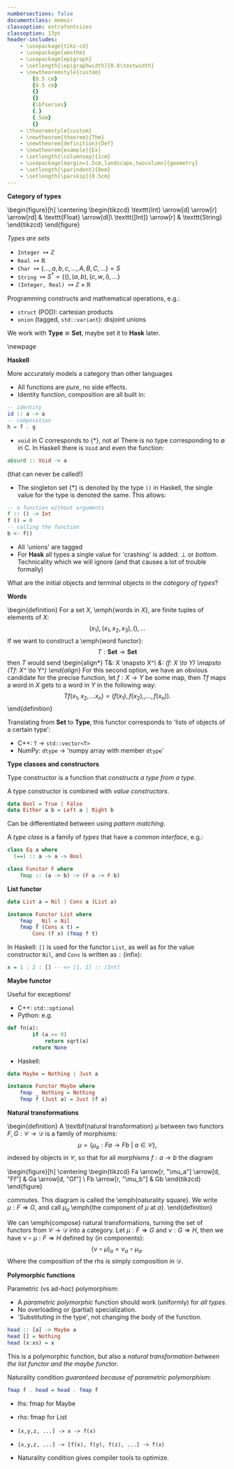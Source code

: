 ```yaml
---
numbersections: false
documentclass: memoir
classoption: extrafontsizes
classoption: 17pt
header-includes:
    - \usepackage{tikz-cd}
    - \usepackage{amsthm}
    - \usepackage{epigraph}
    - \setlength{\epigraphwidth}{0.8\textwidth}
    - \newtheoremstyle{custom}
        {0.5 cm}
        {0.5 cm}
        {}
        {}
        {\bfseries}
        {.}
        {.5em}
        {}
    - \theoremstyle{custom}
    - \newtheorem{theorem}{Thm}
    - \newtheorem{definition}{Def}
    - \newtheorem{example}{Ex}
    - \setlength{\columnsep}{1cm}
    - \usepackage[margin=1.5cm,landscape,twocolumn]{geometry}
    - \setlength{\parindent}{0em}
    - \setlength{\parskip}{0.5cm}
---
```


**Category of types**

\begin{figure}[h]
\centering
\begin{tikzcd}
\texttt{Int} \arrow[d] \arrow[r] \arrow[rd] & \texttt{Float} \arrow[dl]\\
\texttt{[Int]} \arrow[r] & \texttt{String}
\end{tikzcd}
\end{figure}

*Types are sets*

- `Integer` $\mapsto \mathbb{Z}$
- `Real` $\mapsto \mathbb{R}$
- `Char` $\mapsto \{ \ldots, a, b, c, \ldots, A, B, C, \ldots \} = S$
- `String` $\mapsto S^* = \{ (), (a, b), (c, w, i), \ldots \}$
- `(Integer, Real)` $\mapsto \mathbb{Z} \times \mathbb{R}$

Programming constructs and mathematical operations, e.g.:

- `struct` (POD): cartesian products
- `union` (tagged, `std::variant`): disjoint unions

We work with **Type** $\cong$ **Set**, maybe set it to **Hask** later.

\newpage

**Haskell**

More accurately models a category than other languages

- All functions are *pure*, no side effects.
- Identity function, composition are all built in:
```haskell
-- identity
id :: a -> a
-- composition
h = f . g
```
- `void` in C corresponds to $\{ * \}$, not $\emptyset$! There is no type corresponding to $\emptyset$ in C. In Haskell there is `Void` and even the function:
```haskell
absurd :: Void -> a
```
(that can never be called!)

- The singleton set $\{ * \}$ is denoted by the type `()` in Haskell, the single value for the type is denoted the same. This allows:
```haskell
-- a function without arguments
f :: () -> Int
f () = 0
-- calling the function
b <- f()
```
- All 'unions' are tagged
- For **Hask** all types a single value for 'crashing' is added: $\perp$ or *bottom*. Technicality which we will ignore (and that causes a lot of trouble formally)

What are the initial objects and terminal objects in the *category of types*?

**Words**

\begin{definition}
For a set $X$, \emph{words in $X$}, are finite tuples of elements of $X$:
$$(x_1), (x_1, x_2, x_3), (), \ldots$$
If we want to construct a \emph{word functor}:
$$T: \mathbf{Set} \to \mathbf{Set}$$
then $T$ would send
\begin{align*}
T&: X \mapsto X^*\\
 &: (f: X \to Y) \mapsto (Tf: X^* \to Y^*)
\end{align*}
For this second option, we have an obvious candidate for the precise function, let $f: X \to Y$ be some map, then $Tf$ maps a word in $X$ gets to a word in $Y$ in the following way:
$$Tf(x_1, x_2, ... x_n) = (f(x_1), f(x_2),, \ldots, f(x_n)).$$
\end{definition}

Translating from **Set** to **Type**, this functor corresponds to 'lists of objects of a certain type':

- C++: `T` $\to$ `std::vector<T>`
- NumPy: `dtype` $\to$ 'numpy array with member `dtype`'

**Type classes and constructors**

Type constructor is a function that *constructs a type from a type*.

A type constructor is combined with *value constructors*.

```haskell
data Bool = True | False
data Either a b = Left a | Right b
```

Can be differentiated between using *pattern matching*.

A *type class* is a family of *types* that have a *common interface*, e.g.:

```haskell
class Eq a where
  (==) :: a -> a -> Bool

class Functor F where
    fmap :: (a -> b) -> (F a -> F b)
```

**List functor**

```haskell
data List a = Nil | Cons a (List a)

instance Functor List where
    fmap _ Nil = Nil
    fmap f (Cons x t) =
        Cons (f x) (fmap f t)
```

In Haskell: `[]` is used for the functor `List`, as well as for the value constructor `Nil`, and `Cons` is written as `:` (infix):

```haskell
x = 1 : 2 : [] -- => [1, 2] :: [Int]
```

**Maybe functor**

Useful for exceptions!

- C++: `std::optional`
- Python: e.g.
```python
def fn(a):
        if (a >= 0)
            return sqrt(a)
        return None
```
- Haskell:

```haskell
data Maybe = Nothing | Just a

instance Functor Maybe where
    fmap _ Nothing = Nothing
    fmap f (Just a) = Just (f a)
```

**Natural transformations**

\begin{definition}
A \textbf{natural transformation} $\mu$ between two functors $F, G: \mathcal{C} \to \mathcal{D}$ is a family of morphisms:
$$\mu = \{ \mu_a: Fa \to Fb~|~a \in \mathcal{C} \},$$
indexed by objects in $\mathcal{C}$, so that for all morphisms $f: a \to b$ the diagram

\begin{figure}[h]
\centering
\begin{tikzcd}
Fa \arrow[r, "\mu_a"] \arrow[d, "Ff"] & Ga \arrow[d, "Gf"] \\
Fb \arrow[r, "\mu_b"] & Gb
\end{tikzcd}
\end{figure}

commutes. This diagram is called the \emph{naturality square}.  We write $\mu: F \Rightarrow G$, and call $\mu_a$ \emph{the component of $\mu$ at $a$}.
\end{definition}

We can \emph{compose} natural transformations, turning the set of functors from $\mathcal{C} \to \mathcal{D}$ into a category. Let $\mu: F \Rightarrow G$ and $\nu: G \Rightarrow H$, then we have $\nu \circ \mu: F \Rightarrow H$ defined by (in components):
$$(\nu \circ \mu)_a = \nu_a \circ \mu_a.$$
Where the composition of the rhs is simply composition in $\mathcal{D}$.

**Polymorphic functions**

Parametric (vs ad-hoc) polymorphism:

- A _parametric polymorphic_ function should work (uniformly) for *all types*.
- No overloading or (partial) specialization.
- 'Substituting in the type', not changing the body of the function.

```haskell
head :: [a] -> Maybe a
head [] = Nothing
head (x:xs) = x
```

This is a polymorphic function, but also a *natural transformation between the list functor and the maybe functor*.

Naturality condition *guaranteed because of parametric polymorphism*:

```haskell
fmap f . head = head . fmap f
```

- lhs: fmap for Maybe
- rhs: fmap for List

- `[x,y,z, ...] -> x -> f(x)`
- `[x,y,z, ...] -> [f(x), f(y), f(z), ...] -> f(x)`
- Naturality condition gives compiler tools to optimize.


